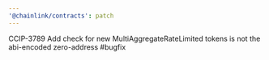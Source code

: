 ```yaml
---
'@chainlink/contracts': patch
---
```


CCIP-3789 Add check for new MultiAggregateRateLimited tokens is not the abi-encoded zero-address #bugfix
